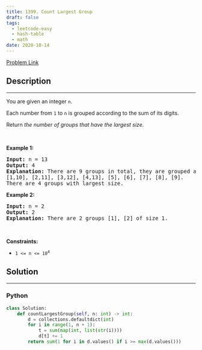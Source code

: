 ```yaml
---
title: 1399. Count Largest Group
draft: false
tags: 
  - leetcode-easy
  - hash-table
  - math
date: 2020-10-14
---
```


[Problem Link](https://leetcode.com/problems/count-largest-group/)

## Description

---
<p>You are given an integer <code>n</code>.</p>

<p>Each number from <code>1</code> to <code>n</code> is grouped according to the sum of its digits.</p>

<p>Return <em>the number of groups that have the largest size</em>.</p>

<p>&nbsp;</p>
<p><strong class="example">Example 1:</strong></p>

<pre>
<strong>Input:</strong> n = 13
<strong>Output:</strong> 4
<strong>Explanation:</strong> There are 9 groups in total, they are grouped according sum of its digits of numbers from 1 to 13:
[1,10], [2,11], [3,12], [4,13], [5], [6], [7], [8], [9].
There are 4 groups with largest size.
</pre>

<p><strong class="example">Example 2:</strong></p>

<pre>
<strong>Input:</strong> n = 2
<strong>Output:</strong> 2
<strong>Explanation:</strong> There are 2 groups [1], [2] of size 1.
</pre>

<p>&nbsp;</p>
<p><strong>Constraints:</strong></p>

<ul>
	<li><code>1 &lt;= n &lt;= 10<sup>4</sup></code></li>
</ul>


## Solution

---
### Python
``` py title='count-largest-group'
class Solution:
    def countLargestGroup(self, n: int) -> int:
        d = collections.defaultdict(int)
        for i in range(1, n + 1):
            t = sum(map(int, list(str(i))))
            d[t] += 1
        return sum(1 for i in d.values() if i >= max(d.values()))

```

